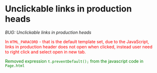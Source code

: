 # Unclickable links in production heads
_BUG: Unclickable links in production heads_

<span style="color:red">In ```HTML_PARACORD``` - that is the default template set, due to the JavaScript, links in production header does not open when clicked, instead user need to right click and select open in new tab.</span>

<span style="color:green">Removed expression ```t.preventDefault();``` from the javascript code in ```Page.html```</span>
